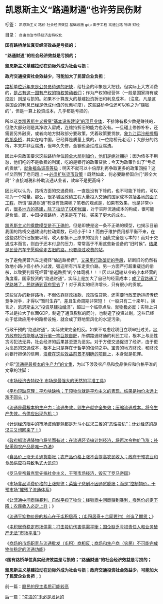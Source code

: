 # 凯恩斯主义“路通财通”也许劳民伤财

标签： `凯恩斯主义` `路桥` `社会经济效益` `基础设施` `gdp` `面子工程` `高速公路` `物流` `财经` 

目录： `自由自治市场经济去特权化`

**国有路桥单位真实经济效益是亏损的；**

**“路通财通”的社会经济效益是亏损的；**

**凯恩斯主义基建拉动在边际外成为社会亏损；**

**政府交通投资社会效益少，可能加大了民营企业负担**；

[路桥单位近年来是公务员待遇的肥缺](../../../2009/12/30/国有单位总是20%的人做了80%的工作.md)，给社会的印象是大把钱。但实际上大方消费的，[是占有这一国有产权的特权劳动者们](../../../2009/8/14/特权民企距离俄国式寡头有多远？.md)；作为产权的经营体（一般是国家持有或控股）则是亏损的。如果不计算庞大的基建投资折旧和利息成本，（注意，凡是这类国企的利息已经是低成付值的优惠程度），这些路桥单位还可以称之为“赚钱的”，但是一算上投资成本，几乎都是亏损的。

所以这[类凯恩斯主义投资“基本设施建设”的项目业体](../../../2009/5/23/中美的凯恩斯主义都是很爱国的经济学.md)，不排除有极少数是赚钱的，但绝大部分则是其净收入留成，连维持折旧的能力也没有。一旦碰上修修补补，还需要另外融资，或者向地方财政部分要政策，凭着政策要贷款。[象九江运沙船撞塌的那条桥](../../../2007/9/7/地方财政危机中侵吞了多少纳税人资产？.md)，其实在咱中国，已经算是质量上乘的，（一位路桥元老话）；大部分的路桥，本来并非豆腐渣，但年久失修，金钢也会烂成豆腐渣。

因此中央政策要求这些路桥单位[顾全大局别加价，他们是绝对拥护](http://hi.baidu.com/darthchn/blog/item/64bf34b01936ad44092302fc.html)；因为债多不用愁，他们吃的不是收费的利润，吃的是银行的政策贷款；今天为政策作出了“亏损的贡献”，[就象福岛调高等级](../../../2011/4/12/日本核泄漏调高，“政府为什么不管”.md)；明天不就可以十倍厚利再争取更多的政策回报？这样又回到了老问题上——>[必须扩张货币政策](../../../2008/11/10/行政命令拉动不了内需，凯恩斯主义的老调重弹.md)！既然如此，何必要路桥国企们“顾全大局”？直接减税和补助流通从业者，效率不是更高吗？

因此可以认为，路桥方面的交通费用，一直是没有下降的，也不可能下降的，可以视为一个常量。那么，很多城区政绩工程大量投入交通的国家成本包括[各地的面子工程](../../../2009/12/27/面子工程和奴才经济.md)，所谓“路通财通”有没有效果呢？笔者的观点是，如果有效果，也是非常小的，[很多地方的基建，除了拉动了GDP帐面](../../../2008/11/11/计划经济调用通货膨胀：政府的成本有意义吗？.md)，对于实际流通成本的构成，很可能是负值。即，中国投资路桥，近来是花了钱，买来了更大的成本。

[凯恩斯主义的乘数模型是不正确的](../../../2010/4/23/凯恩斯主义就是社会主义就是计划经济.md)，但是即使是这一条不正确的模型，也揭示目前我国的路桥交通建设的拉动乘数，已经小于1.0！而由于维护费用都平衡不来，在这些路桥折旧报废以前，收入都抵不上原来的投资！因此完全是亏本的！而对于交通成本而言，则由于还本付息的压力，常常高于不用这些新设备的“旧时侯”。[结果是民营汽车宁愿偷偷走古旧的路，也要绕过收费的站](../../../2010/1/26/民营企业资本是中国的弱势群体.md)。

为了避免民营汽车走捷径“倫逃路桥费”，[又采用行政垄断的手段](../../../2010/1/27/为什么计划经济总是保护了落后产业.md)，斩断旧的仍然有效地小路小径小桥小过渡，强迫所有汽车走贵价路。另一方面严打超重载运的偷杀，以致要判冒死经营“偷逃路费”的个体司机！！！因此从运输从业的小本经营的角度看，国家投资的“路通财通”，实际上是加大了自已的经营成本；[成了官路通了民路堵了，民财通到官府里去](../../../2009/9/16/国民税负强度要算上行政垄断.md)了！对于真实的经济增长，只有很小的贡献。

这些官办的新鲜路桥，不但依靠财政拨款、政策性贷款，还需要行政垄断排挤传统竞争对手，才得以“暂时生存”，差且生命周期非常短！（一般只有二十来年）。换言之，[凯恩斯主义“投资基建拉经济](../../../2009/11/29/大萧条后凯恩斯主义和“坏帐过剩的危机”.md)”，超过一个临界点后，[就物极必反](../../../2011/2/12/中国古代“发现了”边际效应和帕累托累积.md)；实际上只不过是拉大了帐面GDP，制造了通货膨胀的同时，也制造了投资过剩，这些已经处于低效应用中的路桥设施，就会成了野地里风化的水泥污染。

行政干预的“路通财通”，实际效果完全相反。如果不考虑趁项目立项审批过关，[地方政府投资能够从银行骗一笔巨款自肥](../../../2009/4/22/费雪教条之通货紧缩有害论背后的资产利益链.md)，所谓路通财通的利民工程，根本上与恶性贪污犯法无异，社会经济的后果甚至更为恶劣。对于方便交通促进了经济，由于更为高昂的交通成本，根本上只是存在于哲学的信仰之中。宝贵的地方财政，和财政向银行担保的信用，[浪费在这些效益前景不明确的项目上](../../../2009/4/24/费雪教条和凯恩斯主义.md)，本身就是犯罪。

介绍“[流通是最根本的生产力”的文集](../../../2011/3/19/交换创造价值中的流通.md)，为以下涉及农产品和食品供应和价格平准的文章的注脚：

《[市场经济去特权化,市场是最强大的天然的平准工具](../../../2009/1/23/市场经济去特权化,市场是最强大的天然的平准工具.md)》

《[平均短缺原理：平均啥缺啥；干预物价就是平均主义的表现，结果是物价永远上涨不回头；](../../../2010/12/29/平均短缺原理：物价上涨不回落！.md)》

《[流通是最根本的生产力；流通失效，则生产就完全失效；压缩流通成本，将令生产失效，令供应出现危机；](../../../2011/3/13/流通是最根本的生产力.md)》

《[计划经济眼中的市场波动罪魁都是升斗小民求三餐的“恶性投机”；计划经济的胡汉三又想回来了！](../../../2010/11/29/计划经济的胡汉三又想回来了.md)》

《[政府抓流通降物价将劳而有过；在流通环节搞计划经济，将再次令物价飞涨；补贴采购农产品是唯一办法](../../../2010/12/1/发改委知错能改,抓流通降物价将劳而有过.md)》

《[食品价上涨无关通货膨胀；农产品价格上涨不会提高农民收入；政府干预农业和食品供应将导致毛式大饥荒](../../../2010/11/16/农产品涨1%消费价格涨100%，农民收入不会提高.md)》

《[罗马皇帝戴克里先搞社会主义，干预市场经济，毁灭了罗马帝国](../../../2010/8/28/戴克里先的计划经济，人民公社和唱红打黑.md)》

《[市场食品消费价格的上涨规律；菜篮子悲剧不因通货膨胀；而是“控制物价，干预市场”摧残了流通体系](../../../2011/4/26/菜篮子悲剧只因市场干预.md)》

《[让流通中间商赚暴利，自然平抑了物价；经销商中间商赚到暴利，零售价必定下降；农民收入必定上升](../../../2011/4/26/暴利自然平抑物价，增加农民收入.md)；》

《[流通平抑物价是的核心在于屯积居奇；（屯积居奇＋合同要约）创造了期货；](../../../2011/4/28/屯积居奇的贡献和期货的条件.md)》

《[屯积居奇稳定市场供需；打击投机伤害供需平衡；国企缺乏亏损责任人和业务破产无法“市场平准”](../../../2011/4/28/屯积居奇稳定物价，打击投机瓦解市场.md)》

《[商场的市场职责与流通批发（屯积）商相反；商场和生产商（农民）不可能完成物价稳定的流通功能](../../../2011/4/28/解救菜篮子危机不能乱点鸳鸯谱.md)》

《**国有路桥单位真实经济效益是亏损的；“路通财通”的社会经济效益是亏损的；**

**凯恩斯主义基建拉动在边际外成为社会亏损；政府交通投资社会效益少，可能加大了民营企业负担**；》

前一篇：[股民的民主素质可能较高](../../../2011/4/29/股民的民主素质可能较高.md)

后一篇：[“先进的”未必是发达的](../../../2011/4/29/“先进的”未必是发达的.md)